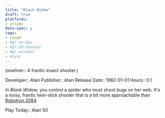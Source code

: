 ```yaml
---
title: "Black Widow"
draft: true
platforms:
- arcade
date-spec: y
tags:
- rough
- #gr-na-dev 
- #gr-2d-shooter 
- #gr-acrobat 
- #sync
---
```


(oneliner:: A frantic insect shooter.)

Developer:: Atari
Publisher:: Atari
Release Date:: 1982-01-01
Hours:: 0.1

In *Black Widow*, you control a spider who must shoot bugs on her web. It's a noisy, frantic twin-stick shooter that is a bit more approachable than [Robotron 2084](gamerecs/Robotron%202084.md).

Play Today:: Atari 50